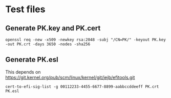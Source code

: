 # Test files

## Generate PK.key and PK.cert

    openssl req -new -x509 -newkey rsa:2048 -subj "/CN=PK/" -keyout PK.key -out PK.crt -days 3650 -nodes -sha256

## Generate PK.esl

This depends on https://git.kernel.org/pub/scm/linux/kernel/git/jejb/efitools.git

    cert-to-efi-sig-list -g 00112233-4455-6677-8899-aabbccddeeff PK.crt PK.esl

